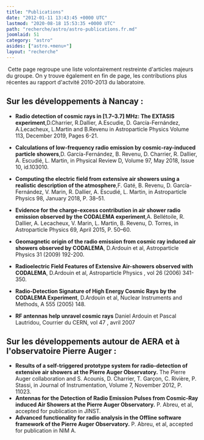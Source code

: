```yaml
---
title: "Publications"
date: "2012-01-11 13:43:45 +0000 UTC"
lastmod: "2020-08-18 15:53:35 +0000 UTC"
path: "recherche/astro/astro-publications.fr.md"
joomlaid: 51
category: "astro"
asides: ["astro.+menu+"]
layout: "recherche"
---
```

 Cette page regroupe une liste volontairement restreinte d'articles majeurs du groupe. On y trouve également en fin de page, les contributions plus récentes au rapport d'actvité 2010-2013 du laboratoire.

Sur les développements à Nancay :
---------------------------------

*   **Radio detection of cosmic rays in \[1.7–3.7\] MHz: The EXTASIS experiment**,D.Charrier, R.Dallier, A.Escudie, D. García-Fernández, A.Lecacheux, L.Martin and B.Revenu in Astroparticle Physics Volume 113, December 2019, Pages 6-21.
*   **Calculations of low-frequency radio emission by cosmic-ray-induced particle showers**,D. García-Fernández, B. Revenu, D. Charrier, R. Dallier, A. Escudié, L. Martin, in Physical Review D, Volume 97, May 2018, Issue 10, id.103010.
*   **Computing the electric field from extensive air showers using a realistic description of the atmosphere**,F. Gaté, B. Revenu, D. García-Fernández, V. Marin, R. Dallier, A. Escudié, L. Martin, in Astroparticle Physics 98, January 2018, P. 38–51.
*   **Evidence for the charge-excess contribution in air shower radio emission observed by the CODALEMA experiment**,A. Bellétoile, R. Dallier, A. Lecacheux, V. Marin, L. Martin, B. Revenu, D. Torres, in Astroparticle Physics 69, April 2015, P. 50–60.
*   **Geomagnetic origin of the radio emission from cosmic ray induced air showers observed by CODALEMA**, D.Ardouin et al, Astroparticle Physics 31 (2009) 192-200.
*   **Radioelectric Field Features of Extensive Air-showers observed with CODALEMA**, D.Ardouin et al, Astroparticle Physics , vol 26 (2006) 341-350.
*   **Radio-Detection Signature of High Energy Cosmic Rays by the CODALEMA Experiment**, D.Ardouin et al, Nuclear Instruments and Methods, A 555 (2005) 148.

*   **RF antennas help unravel cosmic rays** Daniel Ardouin et Pascal Lautridou, Courrier du CERN, vol 47 , avril 2007

Sur les développements autour de AERA et à l'observatoire Pierre Auger :
------------------------------------------------------------------------

*   **Results of a self-triggered prototype system for radio-detection of extensive air showers at the Pierre Auger Observatory.** The Pierre Auger collaboration and S. Acounis, D. Charrier, T. Garçon, C. Rivière, P. Stassi, in Journal of Instrumentation, Volume 7, November 2012, P. 11023.
*   **Antennas for the Detection of Radio Emission Pulses from Cosmic-Ray induced Air Showers at the Pierre Auger Observatory.** P. Abreu, et al, accepted for publication in JINST.
*   **Advanced functionality for radio analysis in the Offline software framework of the Pierre Auger Observatory.** P. Abreu, et al, accepted for publication in NIM A.
